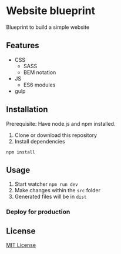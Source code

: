# Website blueprint
Blueprint to build a simple website

## Features

- CSS
  - SASS
  - BEM notation
- JS
  - ES6 modules
- gulp


## Installation

Prerequisite: Have node.js and npm installed.

1. Clone or download this repository
2. Install dependencies

```
npm install
```

## Usage

1. Start watcher ```npm run dev```
2. Make changes within the ```src``` folder
3. Generated files will be in ```dist```

### Deploy for production



## License
[MIT License](./LICENSE)